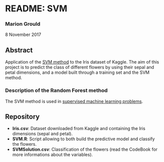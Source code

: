 # README: SVM

### Marion Grould
8 November 2017

## Abstract
Application of the [SVM method](https://en.wikipedia.org/wiki/Support_vector_machine) to the Iris dataset of Kaggle. The aim of this project is to predict the class of different flowers by using their sepal and petal dimensions, and a model built through a training set and the SVM method.

### Description of the Random Forest method
The SVM method is used in [supervised machine learning problems](https://en.wikipedia.org/wiki/Supervised_learning). 

## Repository
* **Iris.csv**: Dataset downloaded from Kaggle and containing the Iris dimensions (sepal and petal).
* **SVM.R**: Script allowing to both build the predictive model and classify the flowers.
* **SVMSolution.csv**: Classification of the flowers (read the CodeBook for more informations about the variables).
